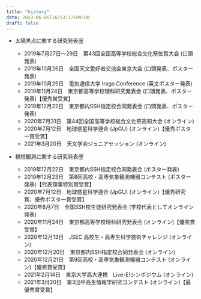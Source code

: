 ```yaml
---
title: "history"
date: 2023-06-06T16:53:17+09:00
draft: false
---
```


- 太陽黒点に関する研究発表歴
    - 2019年7月27日～29日　第43回全国高等学校総合文化祭佐賀大会 (口頭発表)
    - 2019年10月26日　全国天文愛好者交流会東京大会 (口頭発表、ポスター発表)
    - 2019年10月29日　電気通信大学 Irago Conference (英文ポスター発表)
    - 2019年11月24日　東京都高等学校理科研究発表会 (口頭発表、ポスター発表)【優秀賞受賞】
    - 2019年12月22日　東京都内SSH指定校合同発表会 (口頭発表、ポスター発表)
    - 2020年7月31日　第44回全国高等学校総合文化祭高知大会 (オンライン)
    - 2020年7月12日　地球惑星科学連合 (JpGU) (オンライン)【優秀ポスター賞受賞】
    - 2021年3月20日　天文学会ジュニアセッション  (オンライン)

- 視程観測に関する研究発表歴
    - 2019年12月22日　東京都内SSH指定校合同発表会 (ポスター発表)
    - 2019年12月23日　第8回高校・高専気象観測機器コンテスト (ポスター発表)【代表理事特別賞受賞】
    - 2020年7月12日　地球惑星科学連合 (JpGU) (オンライン)【優秀研究賞、優秀ポスター賞受賞】
    - 2020年8月7日　全国SSH校生徒研究発表会 (学校代表としてオンライン発表)
    - 2020年11月24日　東京都高等学校理科研究発表会 (オンライン)【優秀賞受賞】
    - 2020年12月13日　JSEC 高校生・高専生科学技術チャレンジ (オンライン) 
    - 2020年12月20日　東京都内SSH指定校合同発表会 (オンライン)
    - 2020年12月21日　第9回高校・高専気象観測機器コンテスト (オンライン)【優秀賞受賞】
    - 2021年2月14日　東京大学高大連携　Live-E!シンポジウム (オンライン)
    - 2021年3月20日　第3回中高生情報学研究コンテスト (オンライン)【最優秀賞受賞】

